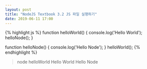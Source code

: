 ```yaml
---
layout: post
title: "NodeJS Textbook 3.2 JS 파일 실행하기"
date: 2019-06-11 17:00
---
```

{% highlight js %}
function helloWorld() {
    console.log('Hello World');
    helloNode();
}

function helloNode() {
    console.log('Hello Node');
}
helloWorld();
{% endhighlight %}

>node helloWorld
Hello World
Hello Node
